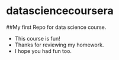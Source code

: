 # datasciencecoursera
##My first Repo for data science course. 
* This course is fun!
* Thanks for reviewing my homework.
* I hope you had fun too. 
